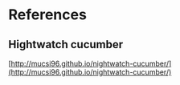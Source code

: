 # References

## Hightwatch cucumber

[http://mucsi96.github.io/nightwatch-cucumber/](http://mucsi96.github.io/nightwatch-cucumber/)

